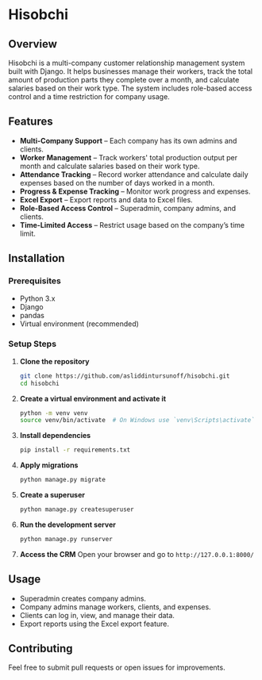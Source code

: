 # Hisobchi

## Overview
Hisobchi is a multi-company customer relationship management system built with Django. It helps businesses manage their workers, track the total amount of production parts they complete over a month, and calculate salaries based on their work type. The system includes role-based access control and a time restriction for company usage.

## Features
- **Multi-Company Support** – Each company has its own admins and clients.
- **Worker Management** – Track workers' total production output per month and calculate salaries based on their work type.
- **Attendance Tracking** – Record worker attendance and calculate daily expenses based on the number of days worked in a month.
- **Progress & Expense Tracking** – Monitor work progress and expenses.
- **Excel Export** – Export reports and data to Excel files.
- **Role-Based Access Control** – Superadmin, company admins, and clients.
- **Time-Limited Access** – Restrict usage based on the company’s time limit.

## Installation
### Prerequisites
- Python 3.x
- Django
- pandas
- Virtual environment (recommended)

### Setup Steps
1. **Clone the repository**
   ```bash
   git clone https://github.com/asliddintursunoff/hisobchi.git
   cd hisobchi
   ```
2. **Create a virtual environment and activate it**
   ```bash
   python -m venv venv
   source venv/bin/activate  # On Windows use `venv\Scripts\activate`
   ```
3. **Install dependencies**
   ```bash
   pip install -r requirements.txt
   ```
4. **Apply migrations**
   ```bash
   python manage.py migrate
   ```
5. **Create a superuser**
   ```bash
   python manage.py createsuperuser
   ```
6. **Run the development server**
   ```bash
   python manage.py runserver
   ```
7. **Access the CRM**
   Open your browser and go to `http://127.0.0.1:8000/`

## Usage
- Superadmin creates company admins.
- Company admins manage workers, clients, and expenses.
- Clients can log in, view, and manage their data.
- Export reports using the Excel export feature.

## Contributing
Feel free to submit pull requests or open issues for improvements.

